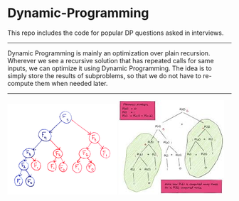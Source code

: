 # Dynamic-Programming
This repo includes the code for popular DP questions asked in interviews. 

---
Dynamic Programming is mainly an optimization over plain recursion. Wherever we see a recursive solution that has repeated calls for same inputs, we can optimize it using Dynamic Programming. The idea is to simply store the results of subproblems, so that we do not have to re-compute them when needed later.

--- 
![alt text](https://github.com/tycoon168/Dynamic-Programming/blob/Fix-Description/dp1.png?raw=true)
![alt text](https://github.com/tycoon168/Dynamic-Programming/blob/Fix-Description/dp2.jpeg?raw=true)
